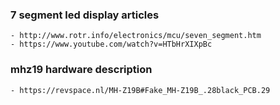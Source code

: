 ### 7 segment led display articles

    - http://www.rotr.info/electronics/mcu/seven_segment.htm
    - https://www.youtube.com/watch?v=HTbHrXIXpBc

### mhz19 hardware description

    - https://revspace.nl/MH-Z19B#Fake_MH-Z19B_.28black_PCB.29